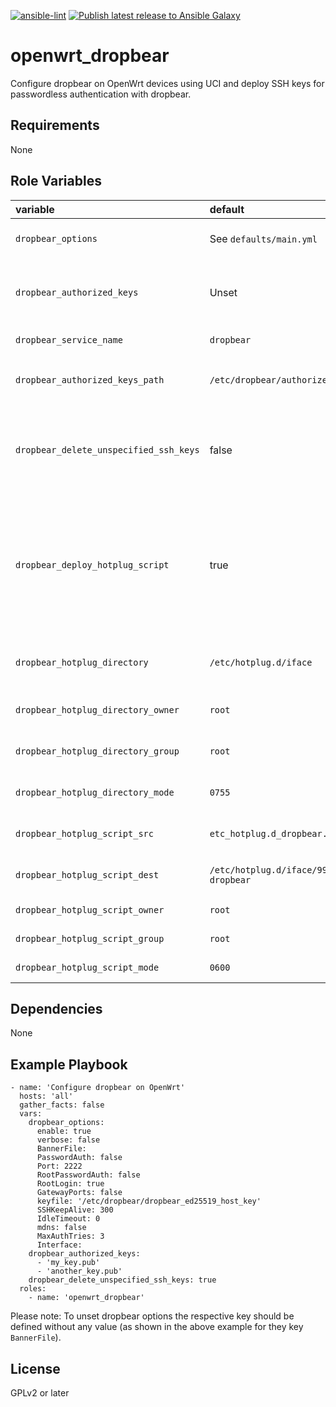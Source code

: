 [![ansible-lint](https://github.com/sscheib/ansible-role-openwrt_dropbear/actions/workflows/ansible-lint.yml/badge.svg)](https://github.com/sscheib/ansible-role-openwrt_dropbear/actions/workflows/ansible-lint.yml) [![Publish latest release to Ansible Galaxy](https://github.com/sscheib/ansible-role-openwrt_dropbear/actions/workflows/ansible-galaxy.yml/badge.svg?branch=main)](https://github.com/sscheib/ansible-role-openwrt_dropbear/actions/workflows/ansible-galaxy.yml)

openwrt_dropbear
=========

Configure dropbear on OpenWrt devices using UCI and deploy SSH keys for passwordless authentication with dropbear.

Requirements
------------

None

Role Variables
--------------
| variable                                 | default                            | required | description                                                                                                                           |
| :--------------------------------------- | :--------------------------------- | :------- | :------------------------------------------------------------------------------------------------------------------------------------ |
| `dropbear_options`                       | See `defaults/main.yml`            | false    | UCI options to apply to dropbear                                                                                                      |
| `dropbear_authorized_keys`               | Unset                              | false    | authorized keys to deploy for accessing the device using dropbear                                                                     |
| `dropbear_service_name`                  | `dropbear`                         | false    | dropbear service name                                                                                                                 |
| `dropbear_authorized_keys_path`          | `/etc/dropbear/authorized_keys`    | false    | path to dropbear's `authorized_keys` file                                                                                             |
| `dropbear_delete_unspecified_ssh_keys`   | false                              | false    | whether to delete unspecified SSH keys from the `authorized_keys` file                                                                |
| `dropbear_deploy_hotplug_script`         | true                               | false    | whether to deploy the hotplug script which will take care to reload dropbear if an interface changes its status (to prevent crashing) |
| `dropbear_hotplug_directory`             | `/etc/hotplug.d/iface`             | false    | path to the hotplug directory of OpenWrt                                                                                              |
| `dropbear_hotplug_directory_owner`       | `root`                             | false    | owner of the hotplug directory                                                                                                        |
| `dropbear_hotplug_directory_group`       | `root`                             | false    | group of the hotplug directory                                                                                                        |
| `dropbear_hotplug_directory_mode`        | `0755`                             | false    | mode of the hotplug directory                                                                                                         |
| `dropbear_hotplug_script_src`            | `etc_hotplug.d_dropbear.j2`        | false    | source Jinja2 template for the hotplug script                                                                                         |
| `dropbear_hotplug_script_dest`           | `/etc/hotplug.d/iface/99-dropbear` | false    | destination path of the hotplug script                                                                                                |
| `dropbear_hotplug_script_owner`          | `root`                             | false    | owner of the hotplug script                                                                                                           |
| `dropbear_hotplug_script_group`          | `root`                             | false    | group of the hotplug script                                                                                                           |
| `dropbear_hotplug_script_mode`           | `0600`                             | false    | mode of the hotplug script                                                                                                            |

Dependencies
------------

None

Example Playbook
----------------

```
- name: 'Configure dropbear on OpenWrt'
  hosts: 'all'
  gather_facts: false
  vars:
    dropbear_options:
      enable: true
      verbose: false
      BannerFile:
      PasswordAuth: false
      Port: 2222
      RootPasswordAuth: false
      RootLogin: true
      GatewayPorts: false
      keyfile: '/etc/dropbear/dropbear_ed25519_host_key'
      SSHKeepAlive: 300
      IdleTimeout: 0
      mdns: false
      MaxAuthTries: 3
      Interface:
    dropbear_authorized_keys:
      - 'my_key.pub'
      - 'another_key.pub'
    dropbear_delete_unspecified_ssh_keys: true
  roles:
    - name: 'openwrt_dropbear'
```

Please note: To unset dropbear options the respective key should be defined without any value (as shown in the above example for they key `BannerFile`).

License
-------

GPLv2 or later
